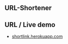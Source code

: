 ## URL-Shortener

## URL / Live demo

- [shortlink.herokuapp.com](https://shortlink.herokuapp.com/)
